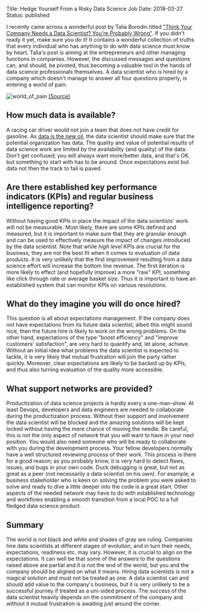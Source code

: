 Title: Hedge Yourself From a Risky Data Science Job
Date: 2018-03-27
Status: published

I recently came across a wonderful post by Talia Borodin titled ["Think Your Company Needs a Data Scientist? You're Probably Wrong"](https://www.entrepreneur.com/article/310505).
If you didn't ready it yet, make sure you do it!
It contains a wonderful collection of truths that every individual who has anything to do with data science must know by heart.
Talia's post is aiming at the entrepreneurs and other managing functions in companies.
However, the discussed messages and questions can, and should, be pivoted, thus becoming a valuable tool in the hands of data science professionals themselves.
A data scientist who is hired by a company which doesn't manage to answer all four questions properly, is entering a world of pain.

![world_of_pain]({filename}/images/world_of_pain.jpg)
[[Source]](http://www.quickmeme.com/meme/3rrcmo/page/1/)

## How much data is available?

A racing car driver would not join a team that does not have credit for gasoline.
As [data is the new oil](https://www.economist.com/news/leaders/21721656-data-economy-demands-new-approach-antitrust-rules-worlds-most-valuable-resource), the data scientist should make sure that the potential organization has data.
The quality and value of potential results of data science work are limited by the availability (and quality) of the data.
Don't get confused; you will always want more/better data, and that's OK, but something to start with has to be around.
Once expectations exist but data not then the track to fail is paved.

## Are there established key performance indicators (KPIs) and regular business intelligence reporting?

Without having good KPIs in place the impact of the data scientists' work will not be measurable.
Most likely, there are some KPIs defined and measured, but it is important to make sure that they are granular enough and can be used to effectively measure the impact of changes introduced by the data scientist.
Note that while *high level* KPIs are crucial for the business, they are not the best fit when it comes to evaluation of data products.
It is very unlikely that the first improvement resulting from a data science effort will increase the bottom line revenue.
The first iteration is more likely to effect (and hopefully improve) a more "raw" KPI; something like click through rate or average basket size.
Thus it is important to have an established system that can monitor KPIs on various resolutions.

## What do they imagine you will do once hired?

This question is all about expectations management.
If the company does not have expectations from its future data scientist, albeit this might sound nice, then the future hire is likely to work on the wrong problems.
On the other hand, expectations of the type "boost efficiency" and "improve customers' satisfaction", are very hard to quantify and, let alone, achieve.
Without an initial idea what problems the data scientist is expected to tackle, it is very likely that mutual frustration will join the party rather quickly.
Moreover, clear expectations are likely to be backed up by KPIs, and thus also turning evaluation of the quality more accessible.

## What support networks are provided?

Productization of data science projects is hardly every a one-man-show.
At least Devops, developers and data engineers are needed to collaborate during the productization process.
Without their support and involvement the data scientist will be blocked and the amazing solutions will be kept locked without having the mere chance of moving the needle.
Be careful, this is not the only aspect of *network* that you will want to have in your next position.
You would also need someone who will be ready to collaborate with you during the development process.
Your fellow developers normally have a well structured reviewing process of their work.
This process is there for a good reason; as you probably know, it is very hard to detect flaws, issues, and bugs in your own code.
Duck debugging is great, but not as great as a peer (not necessarily a data scientist on his own).
For example, a business stakeholder who is keen on solving the problem you were asked to solve and ready to dive a little deeper into the code is a great start.
Other aspects of the needed network may have to do with established technology and workflows enabling a smooth transition from a local POC to a full fledged data science product.

## Summary

The world is not black and white and shades of gray are ruling.
Companies hire data scientists at different stages of evolution, and in turn their needs, expectations, readiness etc. may vary.
However, it is crucial to align on the expectations.
It can well be that some of the answers to the questions raised above are partial and it is not the end of the world, but you and the company should be aligned on what it means.
Hiring data scientists is not a magical solution and must not be treated as one.
A data scientist can and should add value to the company's business, but it is very unlikely to be a successful journey if treated as a uni-sided process.
The success of the data scientist heavily depends on the commitment of the company and without it mutual frustration is awaiting just around the corner.
